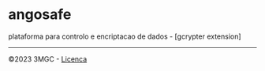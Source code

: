 # angosafe
plataforma para controlo e encriptacao de dados - [gcrypter extension]

---

&copy;2023 3MGC - [Licenca](./LICENSE)
